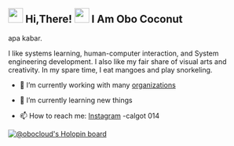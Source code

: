 <h2> <img src="https://user-images.githubusercontent.com/65858180/137293079-2440dbff-e887-4b1d-802c-49d49dcfd664.gif" width="30" /> Hi,There! <img src="https://user-images.githubusercontent.com/65858180/137293369-94c631b6-8a17-4256-927a-070da186734c.gif" width="30" /> I Am Obo Coconut </h2>

apa kabar.

I like systems learning, human-computer interaction, and System engineering development. I also like my fair share of visual arts and creativity. In my spare time, I eat mangoes and play snorkeling.



- 🔭 I’m currently working with many [organizations](https://coconut.or.id/contact)
- 🌱 I’m currently learning new things

- 📫 How to reach me: [Instagram](https://www.instagram.com/aryawbowo/)
-calgot 014

[![@obocloud's Holopin board](https://holopin.io/api/user/board?user=obocloud)](https://holopin.io/@obocloud)
